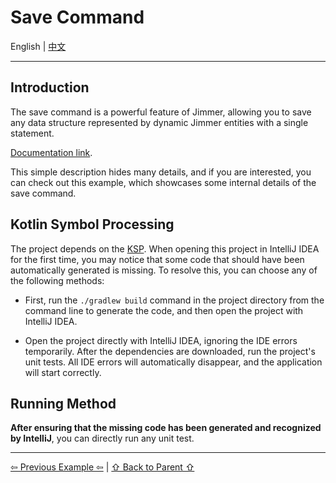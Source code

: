 # Save Command

English | [中文](./README_zh_CN.md)

---

## Introduction

The save command is a powerful feature of Jimmer, allowing you to save any data structure represented by dynamic Jimmer entities with a single statement.

[Documentation link](https://babyfish-ct.github.io/jimmer-doc/docs/quick-view/save/).

This simple description hides many details, and if you are interested, you can check out this example, which showcases some internal details of the save command.

## Kotlin Symbol Processing

The project depends on the [KSP](https://kotlinlang.org/docs/ksp-overview.html). When opening this project in IntelliJ IDEA for the first time, you may notice that some code that should have been automatically generated is missing. To resolve this, you can choose any of the following methods:

- First, run the `./gradlew build` command in the project directory from the command line to generate the code, and then open the project with IntelliJ IDEA.

- Open the project directly with IntelliJ IDEA, ignoring the IDE errors temporarily. After the dependencies are downloaded, run the project's unit tests. All IDE errors will automatically disappear, and the application will start correctly.

## Running Method

**After ensuring that the missing code has been generated and recognized by IntelliJ**, you can directly run any unit test.

---

[⇦ Previous Example ⇦](../jimmer-cloud-kt) | [⇧ Back to Parent ⇧](../)
